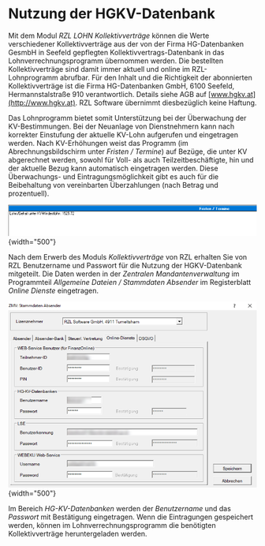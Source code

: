 # Nutzung der HGKV-Datenbank

Mit dem Modul *RZL LOHN Kollektivverträge* können die Werte verschiedener Kollektivverträge aus der von der Firma HG-Datenbanken GesmbH in Seefeld gepflegten Kollektivvertrags-Datenbank in das Lohnverrechnungsprogramm übernommen werden. Die bestellten Kollektivverträge sind damit immer aktuell und online im RZL-Lohnprogramm abrufbar. Für den Inhalt und die Richtigkeit der abonnierten Kollektivverträge ist die Firma HG-Datenbanken GmbH, 6100 Seefeld, Hermannstalstraße 910 verantwortlich. Details siehe AGB auf [www.hgkv.at](http://www.hgkv.at). RZL Software übernimmt diesbezüglich keine Haftung.

Das Lohnprogramm bietet somit Unterstützung bei der Überwachung der KV-Bestimmungen. Bei der Neuanlage von Dienstnehmern kann nach korrekter Einstufung der aktuelle KV-Lohn aufgerufen und eingetragen werden. Nach KV-Erhöhungen weist das Programm (im Abrechnungsbildschirm unter *Fristen / Termine*) auf Bezüge, die unter KV abgerechnet werden, sowohl für Voll- als auch Teilzeitbeschäftigte, hin und der aktuelle Bezug kann automatisch eingetragen werden. Diese Überwachungs- und Eintragungsmöglichkeit gibt es auch für die Beibehaltung von vereinbarten Überzahlungen (nach Betrag und prozentuell).

![Image](<img/image425.png>){width="500"}

Nach dem Erwerb des Moduls *Kollektivverträge* von RZL erhalten Sie von RZL Benutzername und Passwort für die Nutzung der HGKV-Datenbank mitgeteilt. Die Daten werden in der *Zentralen Mandantenverwaltung* im Programmteil *Allgemeine Dateien / Stammdaten Absender* im Registerblatt *Online Dienste* eingetragen.

![Image](<img/image426.png>){width="500"}

Im Bereich *HG-KV-Datenbanken* werden der *Benutzername* und das *Passwort* mit Bestätigung eingetragen. Wenn die Eintragungen gespeichert werden, können im Lohnverrechnungsprogramm die benötigten Kollektivverträge heruntergeladen werden.